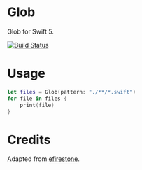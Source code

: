 Glob
====

Glob for Swift 5.

[![Build Status](https://travis-ci.org/Bouke/Glob.svg?branch=master)](https://travis-ci.org/Bouke/Glob)

# Usage

```swift
let files = Glob(pattern: "./**/*.swift")
for file in files {
    print(file)
}
```

# Credits

Adapted from [efirestone](https://gist.github.com/efirestone/ce01ae109e08772647eb061b3bb387c3).
